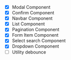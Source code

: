 - [x] Modal Component
- [x] Confirm Component
- [x] Navbar Component
- [x] List Component
- [x] Pagination Component
- [x] Form Item Component
- [x] Select search Component
- [x] Dropdown Component
- [ ] Utility debounce